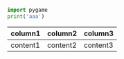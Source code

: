 ```python
import pygame
print('aaa')
```

|column1|column2|column3|
|-|-|-|
|content1|content2|content3|




